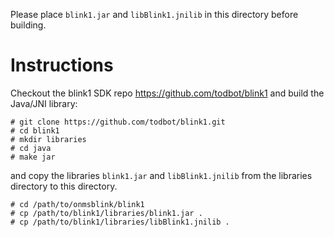Please place `blink1.jar` and `libBlink1.jnilib` in this directory before building. 

# Instructions

Checkout the blink1 SDK repo <https://github.com/todbot/blink1> and build the Java/JNI library:

    # git clone https://github.com/todbot/blink1.git
    # cd blink1
    # mkdir libraries
    # cd java
    # make jar

and copy the libraries `blink1.jar` and `libBlink1.jnilib` from the libraries directory to this directory.

    # cd /path/to/onmsblink/blink1
    # cp /path/to/blink1/libraries/blink1.jar .
    # cp /path/to/blink1/libraries/libBlink1.jnilib .



